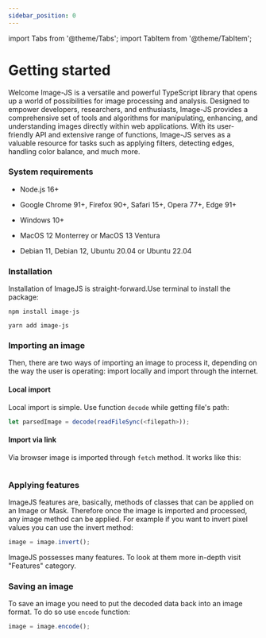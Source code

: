 ```yaml
---
sidebar_position: 0
---
```


import Tabs from '@theme/Tabs';
import TabItem from '@theme/TabItem';

# Getting started

Welcome
Image-JS is a versatile and powerful TypeScript library that opens up a world of possibilities for image processing and analysis. Designed to empower developers, researchers, and enthusiasts, Image-JS provides a comprehensive set of tools and algorithms for manipulating, enhancing, and understanding images directly within web applications. With its user-friendly API and extensive range of functions, Image-JS serves as a valuable resource for tasks such as applying filters, detecting edges, handling color balance, and much more.

### System requirements

- Node.js 16+

- Google Chrome 91+, Firefox 90+, Safari 15+, Opera 77+, Edge 91+

- Windows 10+

- MacOS 12 Monterrey or MacOS 13 Ventura

- Debian 11, Debian 12, Ubuntu 20.04 or Ubuntu 22.04

### Installation

Installation of ImageJS is straight-forward.Use terminal to install the package:

<Tabs>
<TabItem value="npm" label="npm" default>

```
npm install image-js
```

</TabItem>
<TabItem value="yarn" label="yarn">

```
yarn add image-js
```

</TabItem>
</Tabs>

### Importing an image

Then, there are two ways of importing an image to process it, depending on the way the user is operating: import locally and import through the internet.

#### Local import

Local import is simple. Use function `decode` while getting file's path:

```ts
let parsedImage = decode(readFileSync(<filepath>));
```

#### Import via link

Via browser image is imported through `fetch` method. It works like this:

```

```

### Applying features

ImageJS features are, basically, methods of classes that can be applied on an Image or Mask. Therefore once the image is imported and processed, any image method can be applied. For example if you want to invert pixel values you can use the invert method:

```ts
image = image.invert();
```

ImageJS possesses many features. To look at them more in-depth visit "Features" category.

### Saving an image

To save an image you need to put the decoded data back into an image format. To do so use `encode` function:

```ts
image = image.encode();
```
